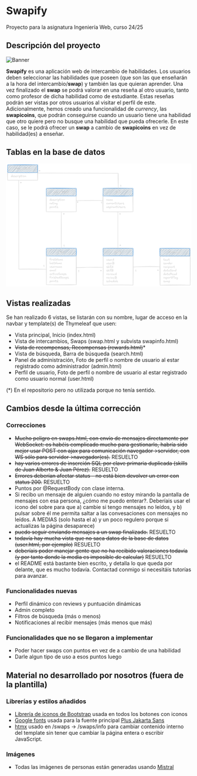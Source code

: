 # Swapify
Proyecto para la asignatura Ingeniería Web, curso 24/25

## Descripción del proyecto
![Banner](/src/main/resources/static/img/github/banner.png)

**Swapify** es una aplicación web de intercambio de habilidades. Los usuarios deben seleccionar las habilidades que poseen (que son las que enseñarán a la hora del intercambio/**swap**) y también las que quieran aprender. Una vez finalizado el **swap** se podrá valorar en una reseña al otro usuario, tanto como profesor de dicha habilidad como de estudiante. Estas reseñas podrán ser vistas por otros usuarios al visitar el perfil de este. Adicionalmente, hemos creado una funcionalidad de _currency_, las **swapicoins**, que podrán conseguirse cuando un usuario tiene una habilidad que otro quiere pero no busque una habilidad que pueda ofrecerle. En este caso, se le podrá ofrecer un **swap** a cambio de **swapicoins** en vez de habilidad(es) a enseñar.

## Tablas en la base de datos

![Diagrama de la base de datos](/src/main/resources/static/img/github/bd.png)

## Vistas realizadas
Se han realizado 6 vistas, se listarán con su nombre, lugar de acceso en la navbar y template(s) de Thymeleaf que usen:
- Vista principal, Inicio (index.html)
- Vista de intercambios, Swaps (swap.html y subvista swapinfo.html)
- ~~Vista de recompensas, Recompensas (rewards.html)~~*
- Vista de búsqueda, Barra de búsqueda (search.html)
- Panel de administración, Foto de perfil o nombre de usuario al estar registrado como administrador (admin.html)
- Perfil de usuario, Foto de perfil o nombre de usuario al estar registrado como usuario normal (user.html)

(*) En el repositorio pero no utilizada porque no tenía sentido.

## Cambios desde la última corrección
### Correcciones
 	

- ~~Mucho peligro en swaps.html, con envío de mensajes directamente por WebSocket: os habéis complicado mucho para gestionarlo, habría sido mejor usar POST con ajax para comunicación  navegador->servidor, con WS sólo para servidor->navegador(es).~~ RESUELTO
- ~~hay varios errores de inserción SQL por clave primaria duplicada (skills de Juan Alberto & Juan Pérez).~~ RESUELTO
- ~~Errores deberían afectar status - no está bien devolver un error con status 200.~~ RESUELTO
- Puntos por @RequestBody con clase interna.
- Si recibo un mensaje de alguien cuando no estoy mirando la pantalla de mensajes con esa persona, ¿cómo me puedo enterar?. Deberíais usar el icono del sobre para que a) cambie si tengo mensajes no leídos, y b) pulsar sobre él me permita saltar a las convesaciones con mensajes no leídos. A MEDIAS (solo hasta el a) y un poco regulero porque si actualizas la página desaparece)
- ~~puedo seguir enviando mensajes a un swap finalizado.~~ RESUELTO
- ~~todavía hay mucha vista que no saca datos de la base de datos (user.html, por ejemplo)~~ RESUELTO
- ~~deberíais poder manejar gente que no ha recibido valoraciones todavía (y por tanto donde la media es imposible de calcular)~~ RESUELTO
- el README está bastante bien escrito, y detalla lo que queda por delante, que es mucho todavía. Contactad conmigo si necesitáis tutorías para avanzar.

### Funcionalidades nuevas
- Perfil dinámico con reviews y puntuación dinámicas
- Admin completo
- Filtros de búsqueda (más o menos)
- Notificaciones al recibir mensajes (más menos que más)

### Funcionalidades que no se llegaron a implementar
- Poder hacer swaps con puntos en vez de a cambio de una habilidad
- Darle algun tipo de uso a esos puntos luego

## Material no desarrollado por nosotros (fuera de la plantilla)
### Librerías y estilos añadidos
  - [Librería de iconos de Bootstrap](https://icons.getbootstrap.com/) usada en todos los botones con iconos
  - [Google fonts](https://fonts.google.com/) usada para la fuente principal [Plus Jakarta Sans](https://fonts.google.com/specimen/Plus+Jakarta+Sans/license)
  - [htmx](https://htmx.org/)  usado en /swaps -> /swaps/info para cambiar contenido interno del template sin tener que cambiar la página entera o escribir JavaScript.

### Imágenes
  - Todas las imágenes de personas están generadas usando [Mistral](https://mistral.ai)
